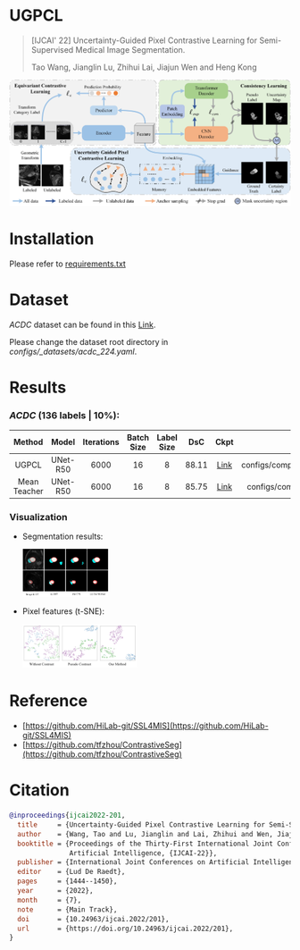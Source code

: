# UGPCL

> [IJCAI' 22] Uncertainty-Guided Pixel Contrastive Learning for Semi-Supervised Medical Image Segmentation.
> 
> Tao Wang, Jianglin Lu, Zhihui Lai, Jiajun Wen and Heng Kong

![](pics/overview.jpg)

# Installation
Please refer to [requirements.txt](requirements.txt)

# Dataset
*ACDC* dataset can be found in this [Link](https://github.com/HiLab-git/SSL4MIS/tree/master/data/ACDC).

Please change the dataset root directory in _configs/\_datasets/acdc_224.yaml_.

# Results

### *ACDC* (136 labels | 10%):

|    Method    |  Model   | Iterations | Batch Size | Label Size |  DsC  |                             Ckpt                             |                     Config File                     |
| :----------: | :------: | :--------: | :--------: | :--------: | :---: | :----------------------------------------------------------: | :-------------------------------------------------: |
| UGPCL | UNet-R50 |    6000    |     16     |     8      | 88.11 | [Link](https://drive.google.com/file/d/1T8T6g_xiJWGetQhZeFMNG2q7dzmYyN4s/view?usp=sharing) |   configs/comparison_acdc_224_136/ugpcl_unet_r50.yaml  |
|    Mean Teacher     | UNet-R50 |    6000    |     16     |     8      | 85.75 | [Link](https://drive.google.com/file/d/1mWKKoeZbSlf6DNxqnoypr50ialPMqFYL/view?usp=sharing) | configs/comparison_acdc_224_136/mt_unet_r50.yaml |

### Visualization

- Segmentation results:

  <img src="pics/preds.jpg" style="zoom: 15%;" />

- Pixel features (t-SNE):

  <img src="pics/show_feats.jpg" style="zoom: 20%;" />


# Reference
- [https://github.com/HiLab-git/SSL4MIS](https://github.com/HiLab-git/SSL4MIS)
- [https://github.com/tfzhou/ContrastiveSeg](https://github.com/tfzhou/ContrastiveSeg)

# Citation
```bibtex
@inproceedings{ijcai2022-201,
  title     = {Uncertainty-Guided Pixel Contrastive Learning for Semi-Supervised Medical Image Segmentation},
  author    = {Wang, Tao and Lu, Jianglin and Lai, Zhihui and Wen, Jiajun and Kong, Heng},
  booktitle = {Proceedings of the Thirty-First International Joint Conference on
               Artificial Intelligence, {IJCAI-22}},
  publisher = {International Joint Conferences on Artificial Intelligence Organization},
  editor    = {Lud De Raedt},
  pages     = {1444--1450},
  year      = {2022},
  month     = {7},
  note      = {Main Track},
  doi       = {10.24963/ijcai.2022/201},
  url       = {https://doi.org/10.24963/ijcai.2022/201},
}
```

